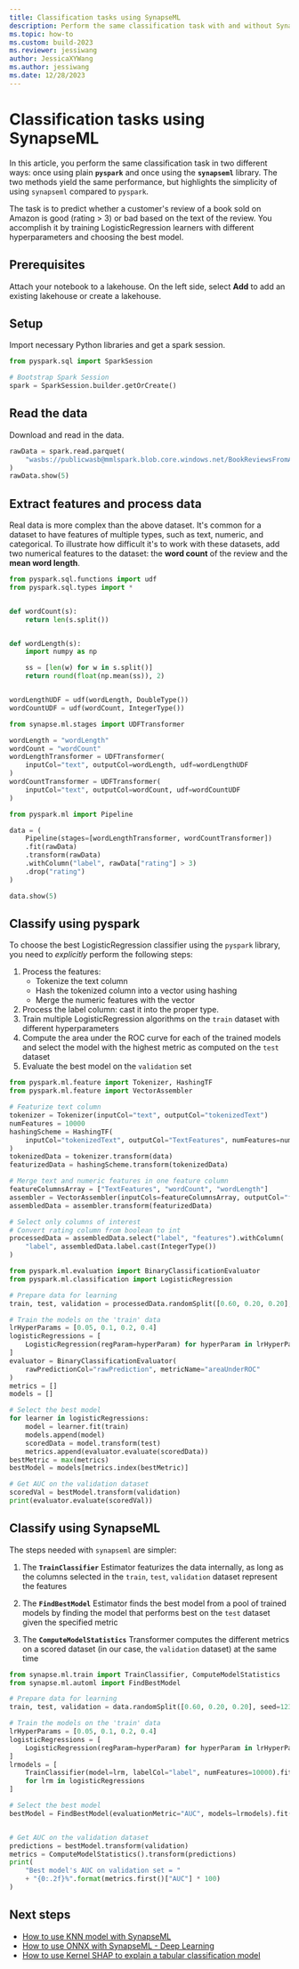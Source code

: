 ```yaml
---
title: Classification tasks using SynapseML
description: Perform the same classification task with and without SynapseML.
ms.topic: how-to
ms.custom: build-2023
ms.reviewer: jessiwang
author: JessicaXYWang
ms.author: jessiwang
ms.date: 12/28/2023
---
```

# Classification tasks using SynapseML

In this article, you perform the same classification task in two
different ways: once using plain **`pyspark`** and once using the
**`synapseml`** library.  The two methods yield the same performance,
but highlights the simplicity of using `synapseml` compared to `pyspark`.

The task is to predict whether a customer's review of a book sold on
Amazon is good (rating > 3) or bad based on the text of the review. You
accomplish it by training LogisticRegression learners with different
hyperparameters and choosing the best model.

## Prerequisites

Attach your notebook to a lakehouse. On the left side, select **Add** to add an existing lakehouse or create a lakehouse.

## Setup

Import necessary Python libraries and get a spark session.

```python
from pyspark.sql import SparkSession

# Bootstrap Spark Session
spark = SparkSession.builder.getOrCreate()
```

## Read the data

Download and read in the data.

```python
rawData = spark.read.parquet(
    "wasbs://publicwasb@mmlspark.blob.core.windows.net/BookReviewsFromAmazon10K.parquet"
)
rawData.show(5)
```

## Extract features and process data

Real data is more complex than the above dataset. It's common
for a dataset to have features of multiple types, such as text, numeric, and
categorical. To illustrate how difficult it's to work with these
datasets, add two numerical features to the dataset: the **word count** of the review and the **mean word length**.


```python
from pyspark.sql.functions import udf
from pyspark.sql.types import *


def wordCount(s):
    return len(s.split())


def wordLength(s):
    import numpy as np

    ss = [len(w) for w in s.split()]
    return round(float(np.mean(ss)), 2)


wordLengthUDF = udf(wordLength, DoubleType())
wordCountUDF = udf(wordCount, IntegerType())
```


```python
from synapse.ml.stages import UDFTransformer

wordLength = "wordLength"
wordCount = "wordCount"
wordLengthTransformer = UDFTransformer(
    inputCol="text", outputCol=wordLength, udf=wordLengthUDF
)
wordCountTransformer = UDFTransformer(
    inputCol="text", outputCol=wordCount, udf=wordCountUDF
)
```


```python
from pyspark.ml import Pipeline

data = (
    Pipeline(stages=[wordLengthTransformer, wordCountTransformer])
    .fit(rawData)
    .transform(rawData)
    .withColumn("label", rawData["rating"] > 3)
    .drop("rating")
)
```


```python
data.show(5)
```

## Classify using pyspark

To choose the best LogisticRegression classifier using the `pyspark`
library, you need to *explicitly* perform the following steps:

1. Process the features:
   * Tokenize the text column
   * Hash the tokenized column into a vector using hashing
   * Merge the numeric features with the vector
2. Process the label column: cast it into the proper type.
3. Train multiple LogisticRegression algorithms on the `train` dataset
   with different hyperparameters
4. Compute the area under the ROC curve for each of the trained models
   and select the model with the highest metric as computed on the
   `test` dataset
5. Evaluate the best model on the `validation` set


```python
from pyspark.ml.feature import Tokenizer, HashingTF
from pyspark.ml.feature import VectorAssembler

# Featurize text column
tokenizer = Tokenizer(inputCol="text", outputCol="tokenizedText")
numFeatures = 10000
hashingScheme = HashingTF(
    inputCol="tokenizedText", outputCol="TextFeatures", numFeatures=numFeatures
)
tokenizedData = tokenizer.transform(data)
featurizedData = hashingScheme.transform(tokenizedData)

# Merge text and numeric features in one feature column
featureColumnsArray = ["TextFeatures", "wordCount", "wordLength"]
assembler = VectorAssembler(inputCols=featureColumnsArray, outputCol="features")
assembledData = assembler.transform(featurizedData)

# Select only columns of interest
# Convert rating column from boolean to int
processedData = assembledData.select("label", "features").withColumn(
    "label", assembledData.label.cast(IntegerType())
)
```


```python
from pyspark.ml.evaluation import BinaryClassificationEvaluator
from pyspark.ml.classification import LogisticRegression

# Prepare data for learning
train, test, validation = processedData.randomSplit([0.60, 0.20, 0.20], seed=123)

# Train the models on the 'train' data
lrHyperParams = [0.05, 0.1, 0.2, 0.4]
logisticRegressions = [
    LogisticRegression(regParam=hyperParam) for hyperParam in lrHyperParams
]
evaluator = BinaryClassificationEvaluator(
    rawPredictionCol="rawPrediction", metricName="areaUnderROC"
)
metrics = []
models = []

# Select the best model
for learner in logisticRegressions:
    model = learner.fit(train)
    models.append(model)
    scoredData = model.transform(test)
    metrics.append(evaluator.evaluate(scoredData))
bestMetric = max(metrics)
bestModel = models[metrics.index(bestMetric)]

# Get AUC on the validation dataset
scoredVal = bestModel.transform(validation)
print(evaluator.evaluate(scoredVal))
```

## Classify using SynapseML

The steps needed with `synapseml` are simpler:

1. The **`TrainClassifier`** Estimator featurizes the data internally,
   as long as the columns selected in the `train`, `test`, `validation`
   dataset represent the features

2. The **`FindBestModel`** Estimator finds the best model from a pool of
   trained models by finding the model that performs best on the `test`
   dataset given the specified metric

3. The **`ComputeModelStatistics`** Transformer computes the different
   metrics on a scored dataset (in our case, the `validation` dataset)
   at the same time


```python
from synapse.ml.train import TrainClassifier, ComputeModelStatistics
from synapse.ml.automl import FindBestModel

# Prepare data for learning
train, test, validation = data.randomSplit([0.60, 0.20, 0.20], seed=123)

# Train the models on the 'train' data
lrHyperParams = [0.05, 0.1, 0.2, 0.4]
logisticRegressions = [
    LogisticRegression(regParam=hyperParam) for hyperParam in lrHyperParams
]
lrmodels = [
    TrainClassifier(model=lrm, labelCol="label", numFeatures=10000).fit(train)
    for lrm in logisticRegressions
]

# Select the best model
bestModel = FindBestModel(evaluationMetric="AUC", models=lrmodels).fit(test)


# Get AUC on the validation dataset
predictions = bestModel.transform(validation)
metrics = ComputeModelStatistics().transform(predictions)
print(
    "Best model's AUC on validation set = "
    + "{0:.2f}%".format(metrics.first()["AUC"] * 100)
)
```
## Next steps

- [How to use KNN model with SynapseML](conditional-k-nearest-neighbors-exploring-art.md)
- [How to use ONNX with SynapseML - Deep Learning](onnx-overview.md)
- [How to use Kernel SHAP to explain a tabular classification model](tabular-shap-explainer.md)

